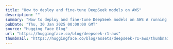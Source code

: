 ```yaml
---
title: "How to deploy and fine-tune DeepSeek models on AWS"
description: ""
summary: "How to deploy and fine-tune DeepSeek models on AWS A running document to showcase how to deploy and ..."
pubDate: "Thu, 30 Jan 2025 00:00:00 GMT"
source: "Hugging Face Blog"
url: "https://huggingface.co/blog/deepseek-r1-aws"
thumbnail: "https://huggingface.co/blog/assets/deepseek-r1-aws/thumbnail.png"
---
```


